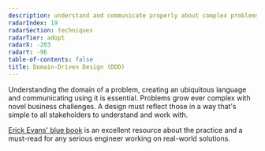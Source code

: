 ```yaml
---
description: understand and communicate properly about complex problems
radarIndex: 19
radarSection: techniques
radarTier: adopt
radarX: -203
radarY: -96
table-of-contents: false
title: Domain-Driven Design (DDD)
---
```


Understanding the domain of a problem, creating an ubiquitous language and
communicating using it is essential. Problems grow ever complex with novel
business challenges. A design must reflect those in a way that's simple to all
stakeholders to understand and work with.

[Erick Evans' blue book][ddd-book] is an excellent resource about the practice
and a must-read for any serious engineer working on real-world solutions.

[ddd-book]: https://openlibrary.org/books/OL9548519M/Domain-Driven_Design
